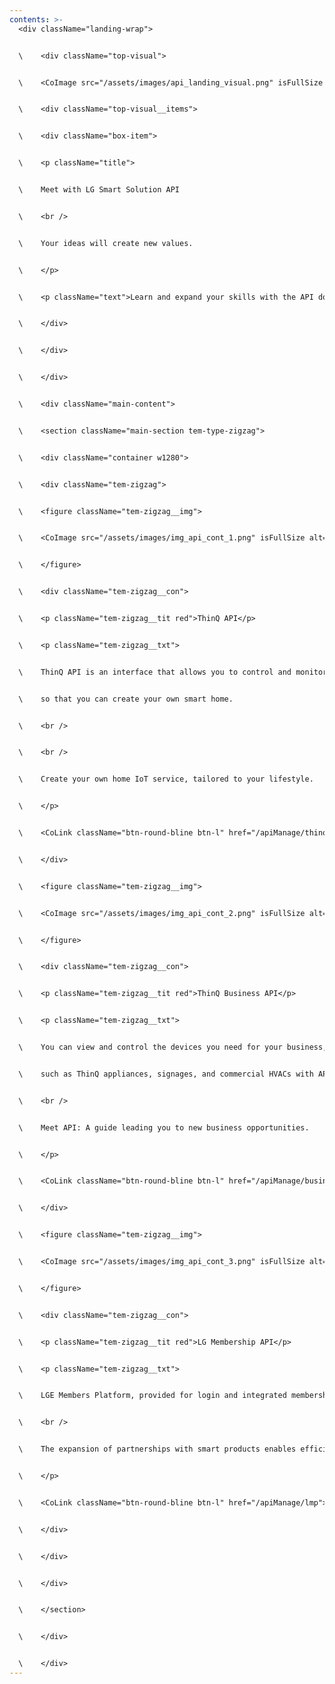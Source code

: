 ```yaml
---
contents: >-
  <div className="landing-wrap">


  \    <div className="top-visual">


  \    <CoImage src="/assets/images/api_landing_visual.png" isFullSize alt="배경" className="visual-bg" />


  \    <div className="top-visual__items">


  \    <div className="box-item">


  \    <p className="title">


  \    Meet with LG Smart Solution API


  \    <br />


  \    Your ideas will create new values.


  \    </p>


  \    <p className="text">Learn and expand your skills with the API document to provide enhanced services.</p>


  \    </div>


  \    </div>


  \    </div>


  \    <div className="main-content">


  \    <section className="main-section tem-type-zigzag">


  \    <div className="container w1280">


  \    <div className="tem-zigzag">


  \    <figure className="tem-zigzag__img">


  \    <CoImage src="/assets/images/img_api_cont_1.png" isFullSize alt="Business Connect" />


  \    </figure>


  \    <div className="tem-zigzag__con">


  \    <p className="tem-zigzag__tit red">ThinQ API</p>


  \    <p className="tem-zigzag__txt">


  \    ThinQ API is an interface that allows you to control and monitor LG ThinQ appliances 


  \    so that you can create your own smart home.


  \    <br />


  \    <br />


  \    Create your own home IoT service, tailored to your lifestyle.


  \    </p>


  \    <CoLink className="btn-round-bline btn-l" href="/apiManage/thinq_connect">View API Details</CoLink>


  \    </div>


  \    <figure className="tem-zigzag__img">


  \    <CoImage src="/assets/images/img_api_cont_2.png" isFullSize alt="Home Appliance" />


  \    </figure>


  \    <div className="tem-zigzag__con">


  \    <p className="tem-zigzag__tit red">ThinQ Business API</p>


  \    <p className="tem-zigzag__txt">


  \    You can view and control the devices you need for your business,<br className="pc" />


  \    such as ThinQ appliances, signages, and commercial HVACs with APIs.<br />


  \    <br />


  \    Meet API: A guide leading you to new business opportunities.


  \    </p>


  \    <CoLink className="btn-round-bline btn-l" href="/apiManage/business_connect">View API Details</CoLink>


  \    </div>


  \    <figure className="tem-zigzag__img">


  \    <CoImage src="/assets/images/img_api_cont_3.png" isFullSize alt="LMP" />


  \    </figure>


  \    <div className="tem-zigzag__con">


  \    <p className="tem-zigzag__tit red">LG Membership API</p>


  \    <p className="tem-zigzag__txt">


  \    LGE Members Platform, provided for login and integrated membership management for various services of LG Electronics. <br />


  \    <br />


  \    The expansion of partnerships with smart products enables efficient use of customer products and services and reliable management of enterprises by using individual memberships. In addition, they are categorized into the following platforms to suit different types of services.


  \    </p>


  \    <CoLink className="btn-round-bline btn-l" href="/apiManage/lmp">View API Details</CoLink>


  \    </div>


  \    </div>


  \    </div>


  \    </section>


  \    </div>


  \    </div>
---
```

